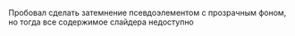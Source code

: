 Пробовал сделать затемнение псевдоэлементом с прозрачным фоном, но тогда все содержимое слайдера недоступно

